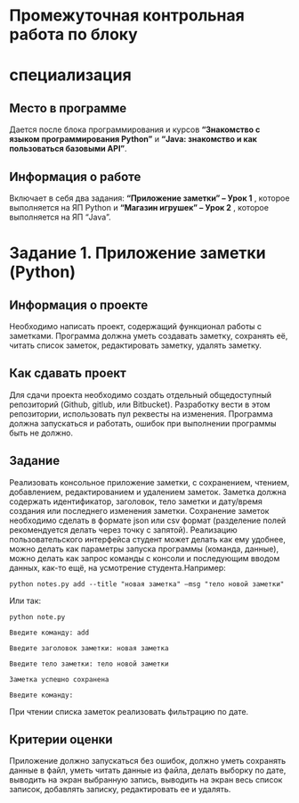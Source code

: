 # Промежуточная контрольная работа по блоку

# специализация

## Место в программе

Дается после блока программирования и курсов **“Знакомство с языком
программирования Python”** и **“Java: знакомство и как пользоваться
базовыми API”**.

## Информация о работе

Включает в себя два задания: **“Приложение заметки” – Урок 1** , которое
выполняется на ЯП Python и **“Магазин игрушек” – Урок 2** , которое
выполняется на ЯП “Java”.

# Задание 1. Приложение заметки (Python)

## Информация о проекте

Необходимо написать проект, содержащий функционал работы с заметками.
Программа должна уметь создавать заметку, сохранять её, читать список
заметок, редактировать заметку, удалять заметку.

## Как сдавать проект

Для сдачи проекта необходимо создать отдельный общедоступный
репозиторий (Github, gitlub, или Bitbucket). Разработку вести в этом
репозитории, использовать пул реквесты на изменения. Программа должна
запускаться и работать, ошибок при выполнении программы быть не должно.

## Задание

Реализовать консольное приложение заметки, с сохранением, чтением,
добавлением, редактированием и удалением заметок. Заметка должна
содержать идентификатор, заголовок, тело заметки и дату/время создания или
последнего изменения заметки. Сохранение заметок необходимо сделать в
формате json или csv формат (разделение полей рекомендуется делать через
точку с запятой). Реализацию пользовательского интерфейса студент может
делать как ему удобнее, можно делать как параметры запуска программы
(команда, данные), можно делать как запрос команды с консоли и
последующим вводом данных, как-то ещё, на усмотрение студента.Например:


```
python notes.py add --title "новая заметка" –msg "тело новой заметки"
```
Или так:

```
python note.py
```
```
Введите команду: add
```
```
Введите заголовок заметки: новая заметка
```
```
Введите тело заметки: тело новой заметки
```
```
Заметка успешно сохранена
```
```
Введите команду:
```
При чтении списка заметок реализовать фильтрацию по дате.

## Критерии оценки

Приложение должно запускаться без ошибок, должно уметь сохранять данные
в файл, уметь читать данные из файла, делать выборку по дате, выводить на
экран выбранную запись, выводить на экран весь список записок, добавлять
записку, редактировать ее и удалять.


